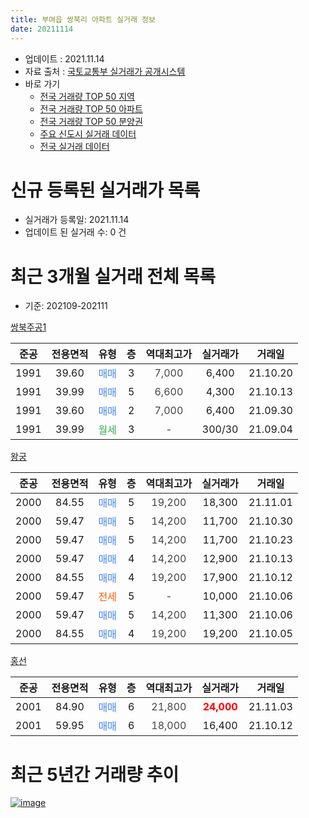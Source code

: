 ```yaml
---
title: 부여읍 쌍북리 아파트 실거래 정보
date: 20211114
---
```


* 업데이트 : 2021.11.14
* 자료 출처 : [국토교통부 실거래가 공개시스템](http://rt.molit.go.kr)
* 바로 가기
    * [전국 거래량 TOP 50 지역](https://apt-info.github.io/apt-trade-info/tr)
    * [전국 거래량 TOP 50 아파트](https://apt-info.github.io/apt-trade-info/ta)
    * [전국 거래량 TOP 50 분양권](https://apt-info.github.io/apt-trade-info/tb)
    * [주요 신도시 실거래 데이터](https://apt-info.github.io/apt-trade-info/newtown)
    * [전국 실거래 데이터](https://apt-info.github.io/apt-trade-info/all)



<script async src="https://pagead2.googlesyndication.com/pagead/js/adsbygoogle.js"></script>
<!-- 기본광고 -->
<ins class="adsbygoogle"
     style="display:block"
     data-ad-client="ca-pub-1142216861245946"
     data-ad-slot="4805727019"
     data-ad-format="auto"
     data-full-width-responsive="true"></ins>
<script>
     (adsbygoogle = window.adsbygoogle || []).push({});
</script>


# 신규 등록된 실거래가 목록

* 실거래가 등록일: 2021.11.14
* 업데이트 된 실거래 수: 0 건




<script async src="https://pagead2.googlesyndication.com/pagead/js/adsbygoogle.js"></script>
<!-- 기본광고 -->
<ins class="adsbygoogle"
     style="display:block"
     data-ad-client="ca-pub-1142216861245946"
     data-ad-slot="4805727019"
     data-ad-format="auto"
     data-full-width-responsive="true"></ins>
<script>
     (adsbygoogle = window.adsbygoogle || []).push({});
</script>


# 최근 3개월 실거래 전체 목록
* 기준: 202109-202111


[쌍북주공1](https://search.naver.com/search.naver?query=%EC%8C%8D%EB%B6%81%EC%A3%BC%EA%B3%B51)

|준공|전용면적|유형|층|역대최고가|실거래가|거래일|
|:---:|:---:|:---:|:---:|:---:|:---:|:---:|
|1991|39.60|<span style="color:#4285F3">매매</span>|3|<span style="color:#444444">7,000</span>|6,400|21.10.20|
|1991|39.99|<span style="color:#4285F3">매매</span>|5|<span style="color:#444444">6,600</span>|4,300|21.10.13|
|1991|39.60|<span style="color:#4285F3">매매</span>|2|<span style="color:#444444">7,000</span>|6,400|21.09.30|
|1991|39.99|<span style="color:#34A853">월세</span>|3|<span style="color:#444444">-</span>|300/30|21.09.04|

[왕궁](https://search.naver.com/search.naver?query=%EC%99%95%EA%B6%81)

|준공|전용면적|유형|층|역대최고가|실거래가|거래일|
|:---:|:---:|:---:|:---:|:---:|:---:|:---:|
|2000|84.55|<span style="color:#4285F3">매매</span>|5|<span style="color:#444444">19,200</span>|18,300|21.11.01|
|2000|59.47|<span style="color:#4285F3">매매</span>|5|<span style="color:#444444">14,200</span>|11,700|21.10.30|
|2000|59.47|<span style="color:#4285F3">매매</span>|5|<span style="color:#444444">14,200</span>|11,700|21.10.23|
|2000|59.47|<span style="color:#4285F3">매매</span>|4|<span style="color:#444444">14,200</span>|12,900|21.10.13|
|2000|84.55|<span style="color:#4285F3">매매</span>|4|<span style="color:#444444">19,200</span>|17,900|21.10.12|
|2000|59.47|<span style="color:#FF5A00">전세</span>|5|<span style="color:#444444">-</span>|10,000|21.10.06|
|2000|59.47|<span style="color:#4285F3">매매</span>|5|<span style="color:#444444">14,200</span>|11,300|21.10.06|
|2000|84.55|<span style="color:#4285F3">매매</span>|4|<span style="color:#444444">19,200</span>|19,200|21.10.05|

[홍선](https://search.naver.com/search.naver?query=%ED%99%8D%EC%84%A0)

|준공|전용면적|유형|층|역대최고가|실거래가|거래일|
|:---:|:---:|:---:|:---:|:---:|:---:|:---:|
|2001|84.90|<span style="color:#4285F3">매매</span>|6|<span style="color:#444444">21,800</span>|<b><span style="color:#FF0000">24,000</span></b>|21.11.03|
|2001|59.95|<span style="color:#4285F3">매매</span>|6|<span style="color:#444444">18,000</span>|16,400|21.10.12|



<script async src="https://pagead2.googlesyndication.com/pagead/js/adsbygoogle.js"></script>
<!-- 기본광고 -->
<ins class="adsbygoogle"
     style="display:block"
     data-ad-client="ca-pub-1142216861245946"
     data-ad-slot="4805727019"
     data-ad-format="auto"
     data-full-width-responsive="true"></ins>
<script>
     (adsbygoogle = window.adsbygoogle || []).push({});
</script>


# 최근 5년간 거래량 추이


<div style="width:100%;">
    <canvas id="deal_progress" height="200"></canvas>
</div>

<script>
new Chart(document.getElementById("deal_progress"), {
    type: 'line',
    data: {
        labels: ['16.01','16.02','16.03','16.04','16.05','16.06','16.07','16.08','16.09','16.10','16.11','16.12','17.01','17.02','17.03','17.04','17.05','17.06','17.07','17.08','17.09','17.10','17.11','17.12','18.01','18.02','18.03','18.04','18.05','18.06','18.07','18.08','18.09','18.10','18.11','18.12','19.01','19.02','19.03','19.04','19.05','19.06','19.07','19.08','19.09','19.10','19.11','19.12','20.01','20.02','20.03','20.04','20.05','20.06','20.07','20.08','20.09','20.10','20.11','20.12','21.01','21.02','21.03','21.04','21.05','21.06','21.07','21.08','21.09','21.10','21.11'],
        datasets: [{
            label: '매매/분양권',
            data: [4,3,5,5,3,3,2,6,3,5,0,2,3,2,4,9,7,0,2,3,3,6,2,2,3,0,9,6,5,4,5,7,5,6,6,5,4,7,6,8,5,4,3,4,4,2,8,5,6,5,8,5,6,10,9,4,7,5,9,5,7,6,8,11,6,6,6,2,1,9,2],
            borderColor: "rgba(66, 133, 243, 1)",
            backgroundColor: "rgba(66, 133, 243, 0.05)",
            borderWidth: 1,
            pointRadius: 0,
            fill: false,
            lineTension: 0
        },{
            label: '전/월세',
            data: [0,3,1,3,0,1,6,4,5,1,1,3,2,4,5,1,3,5,1,0,1,0,1,2,1,3,5,2,3,6,5,4,2,4,2,3,3,2,2,1,1,0,3,0,1,0,0,1,2,1,1,1,0,1,3,1,2,2,0,0,2,1,1,0,1,0,3,0,1,1,0],
            borderColor: "rgba(255, 90, 0, 1)",
            backgroundColor: "rgba(255, 90, 0, 0.05)",
            borderWidth: 1,
            pointRadius: 0,
            fill: false,
            lineTension: 0
        },{
            label: '합계',
            data: [4,6,6,8,3,4,8,10,8,6,1,5,5,6,9,10,10,5,3,3,4,6,3,4,4,3,14,8,8,10,10,11,7,10,8,8,7,9,8,9,6,4,6,4,5,2,8,6,8,6,9,6,6,11,12,5,9,7,9,5,9,7,9,11,7,6,9,2,2,10,2],
            borderColor: "rgba(0, 0, 0, 1)",
            backgroundColor: "rgba(0, 0, 0, 0.03)",
            borderWidth: 0.1,
            pointRadius: 0,
            fill: true,
            lineTension: 0
        }
        ]
    },
    options: {
        responsive: true,
        title: {
            display: false
        },
        tooltips: {
            mode: 'index',
            intersect: false
        },
        hover: {
            mode: 'nearest',
            intersect: true
        },
        scales: {
            xAxes: [{
                display: true,
                scaleLabel: {
                    display: true,
                    labelString: '년/월'
                }
            }],
            yAxes: [{
                display: true,
                ticks: {
                    suggestedMin: 0,
                },
                scaleLabel: {
                    display: true,
                    labelString: '실거래 수'
                }
            }]
        }
    }
});

</script>


[![image](https://apt-info.github.io/images/2020-01-03-apt-trade-info/1024x500.png)](https://play.google.com/store/apps/details?id=com.aptinfo.apttradeinfo)

